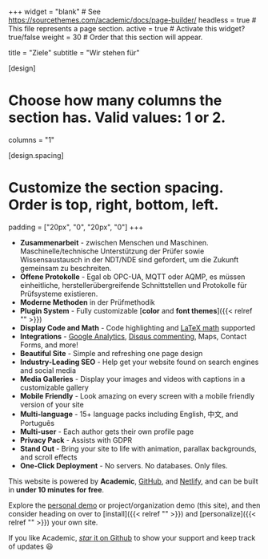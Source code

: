 +++ 
widget = "blank" # See https://sourcethemes.com/academic/docs/page-builder/ 
headless = true # This file represents a page section. 
active = true # Activate this widget? true/false 
weight = 30 # Order that this section will appear.

title = "Ziele"
subtitle = "Wir stehen für"

[design]

# Choose how many columns the section has. Valid values: 1 or 2.
columns = "1"

[design.spacing]

# Customize the section spacing. Order is top, right, bottom, left.
padding = ["20px", "0", "20px", "0"]
+++


- **Zusammenarbeit** - zwischen Menschen und Maschinen. Maschinelle/technische Unterstützung der Prüfer sowie Wissensaustausch in der NDT/NDE sind gefordert, um die Zukunft gemeinsam zu beschreiten.
- **Offene Protokolle** - Egal ob OPC-UA, MQTT oder AQMP, es müssen einheitliche, herstellerübergreifende Schnittstellen und Protokolle für Prüfsysteme existieren.
- **Moderne Methoden** in der Prüfmethodik
- **Plugin System** - Fully customizable [**color** and **font themes**]({{< relref "" >}})
- **Display Code and Math** - Code highlighting and [LaTeX math](https://en.wikibooks.org/wiki/LaTeX/Mathematics) supported
- **Integrations** - [Google Analytics](https://analytics.google.com), [Disqus commenting](https://disqus.com), Maps, Contact Forms, and more!
- **Beautiful Site** - Simple and refreshing one page design
- **Industry-Leading SEO** - Help get your website found on search engines and social media
- **Media Galleries** - Display your images and videos with captions in a customizable gallery
- **Mobile Friendly** - Look amazing on every screen with a mobile friendly version of your site
- **Multi-language** - 15+ language packs including English, 中文, and Português
- **Multi-user** - Each author gets their own profile page
- **Privacy Pack** - Assists with GDPR
- **Stand Out** - Bring your site to life with animation, parallax backgrounds, and scroll effects
- **One-Click Deployment** - No servers. No databases. Only files.

This website is powered by **Academic**, [GitHub](https://github.com), and [Netlify](https://www.netlify.com), and can be built in **under 10 minutes for free**.

Explore the [personal demo](https://academic-demo.netlify.app/) or project/organization demo (this site), and then consider heading on over to [install]({{< relref "" >}}) and [personalize]({{< relref "" >}}) your own site.

If you like Academic, [_star_ it on Github](https://github.com/gcushen/hugo-academic) to show your support and keep track of updates :smiley:
